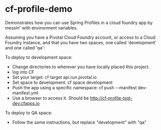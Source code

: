 cf-profile-demo
===============

Demonstrates how you can use Spring Profiles in a cloud foundry app by messin' with environment variables.

Assuming you have a Pivotal Cloud Foundry account, or access to a Cloud Foundry instance, and that you have two spaces, one called 'development' and one called 'qa':

To deploy to development space:
- Change directories to wherever you have locally placed this project.
- log into CF
- Set your target:  cf target api.run.pivotal.io
- Set space to development:  cf space development
- Push the app using a specific namespace:  cf push --manifest dev-manifest.yml
- Use a browser to access it.  Should be http://cf-profile-test-dev.cfapps.io


To deploy to QA space:
- Follow the same instructions, but replace "development" with "qa"
